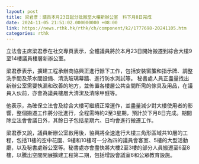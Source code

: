 ```yaml
---
layout: post
title: 梁君彥：議員本月23日起分批搬至大樓新辦公室　料下月8日完成
date: 2024-11-05 21:51:02.000000000 +08:00
link: https://news.rthk.hk/rthk/ch/component/k2/1777698-20241105.htm
categories: rthk
---
```


立法會主席梁君彥在社交專頁表示，全體議員將於本月23日開始搬遷到綜合大樓9至14樓議員樓層新辦公室。

梁君彥表示，擴建工程承辦商協興正進行餘下工作，包括安裝窗簾和指示牌、調整洗手間及茶水間設備、清洗玻璃幕牆、進行防水測試等。 秘書處人員正盡量找出新辦公室需要執漏和改善的地方，並佈置各樓層公共空間所需的傢具及用品，在議員入伙前，亦會為議員樓層大清潔及清除甲醛等。 

他表示，為確保立法會及綜合大樓可繼續正常運作，並盡量減少對大樓使用者的影響，整個搬遷工作將分批進行，全程需時約2至3星期，預計於下月8日完成。期間除立法會會議日外，其餘日子包括星期六、日均會進行搬遷工作。 

梁君彥又說，議員新辦公室啟用後，協興將全速進行大樓三角形區域共10層的工程，包括11樓的空中花園、9樓和10樓可一分為四的議員會客室、5樓的大型活動廳，以及秘書處辦公室等。秘書處亦會盡快將大樓2至3樓的部分人員搬遷至6至8樓，以騰出空間開展擴建工程第二期，包括增設會議室6和公眾教育設施。
